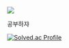 <a href="https://velog.io/@sungw00ng/posts" target="_blank"><img src="https://img.shields.io/badge/Velog-20C997?style=flat-square&logo=Velog&logoColor=FFFFFF"/></a>


공부하쟈


[![Solved.ac Profile](http://mazassumnida.wtf/api/v2/generate_badge?boj=showwoonggical)](https://solved.ac/showwoonggical/)
